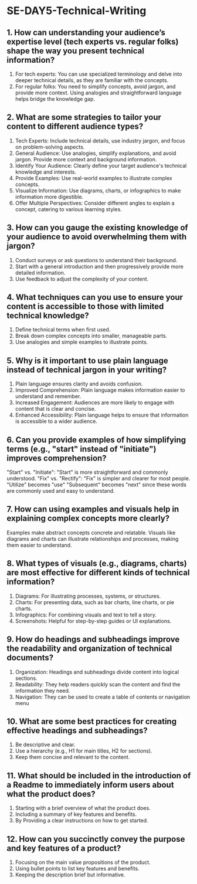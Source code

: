 # SE-DAY5-Technical-Writing
## 1. How can understanding your audience’s expertise level (tech experts vs. regular folks) shape the way you present technical information?
1. For tech experts: You can use specialized terminology and delve into deeper technical details, as they are familiar with the concepts.
2. For regular folks: You need to simplify concepts, avoid jargon, and provide more context. Using analogies and straightforward language helps bridge the knowledge gap.

## 2. What are some strategies to tailor your content to different audience types?
1. Tech Experts: Include technical details, use industry jargon, and focus on problem-solving aspects.
2. General Audience: Use analogies, simplify explanations, and avoid jargon. Provide more context and background information.
3. Identify Your Audience: Clearly define your target audience's technical knowledge and interests.
4. Provide Examples: Use real-world examples to illustrate complex concepts.
5. Visualize Information: Use diagrams, charts, or infographics to make information more digestible.
6. Offer Multiple Perspectives: Consider different angles to explain a concept, catering to various learning styles.
## 3. How can you gauge the existing knowledge of your audience to avoid overwhelming them with jargon?
1. Conduct surveys or ask questions to understand their background.
2. Start with a general introduction and then progressively provide more detailed information.
3. Use feedback to adjust the complexity of your content.
## 4. What techniques can you use to ensure your content is accessible to those with limited technical knowledge?
1. Define technical terms when first used.
2. Break down complex concepts into smaller, manageable parts.
3. Use analogies and simple examples to illustrate points.
## 5. Why is it important to use plain language instead of technical jargon in your writing?
1. Plain language ensures clarity and avoids confusion.
2. Improved Comprehension: Plain language makes information easier to understand and remember.
3. Increased Engagement: Audiences are more likely to engage with content that is clear and concise.
4. Enhanced Accessibility: Plain language helps to ensure that information is accessible to a wider audience.
## 6. Can you provide examples of how simplifying terms (e.g., "start" instead of "initiate") improves comprehension?
"Start" vs. "Initiate": "Start" is more straightforward and commonly understood.
"Fix" vs. "Rectify": "Fix" is simpler and clearer for most people.
"Utilize" becomes "use"
"Subsequent" becomes "next" since these words are commonly used and easy to understand.
## 7. How can using examples and visuals help in explaining complex concepts more clearly?
Examples make abstract concepts concrete and relatable.
Visuals like diagrams and charts can illustrate relationships and processes, making them easier to understand.
## 8. What types of visuals (e.g., diagrams, charts) are most effective for different kinds of technical information?
1. Diagrams: For illustrating processes, systems, or structures.
2. Charts: For presenting data, such as bar charts, line charts, or pie charts.
3. Infographics: For combining visuals and text to tell a story.
4. Screenshots: Helpful for step-by-step guides or UI explanations.
## 9. How do headings and subheadings improve the readability and organization of technical documents?
1. Organization: Headings and subheadings divide content into logical sections.
2. Readability: They help readers quickly scan the content and find the information they need.
3. Navigation: They can be used to create a table of contents or navigation menu
## 10. What are some best practices for creating effective headings and subheadings?
1. Be descriptive and clear.
2. Use a hierarchy (e.g., H1 for main titles, H2 for sections).
3. Keep them concise and relevant to the content.
## 11. What should be included in the introduction of a Readme to immediately inform users about what the product does?
1. Starting with a brief overview of what the product does.
2. Including a summary of key features and benefits.
3. By Providing a clear instructions on how to get started.
## 12. How can you succinctly convey the purpose and key features of a product?
1. Focusing on the main value propositions of the product.
2. Using bullet points to list key features and benefits.
3. Keeping the description brief but informative.

